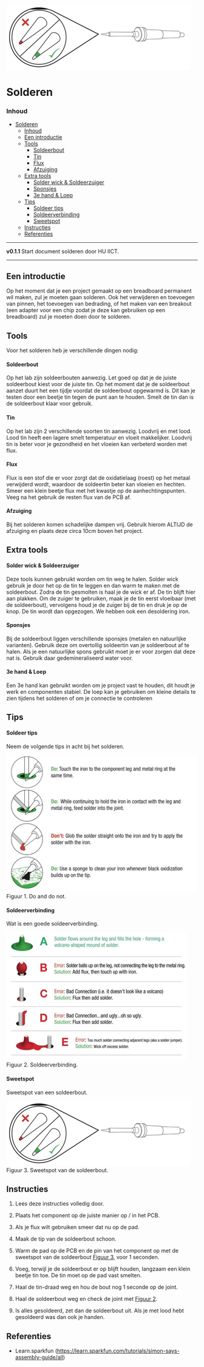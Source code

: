 ![logo](../solderen/img/iron_hotspot.png) [](logo-id)

# Solderen[](title-id)

### Inhoud[](toc-id)

- [Solderen](#solderen)
    - [Inhoud](#inhoud)
  - [Een introductie](#een-introductie)
  - [Tools](#tools)
      - [Soldeerbout](#soldeerbout)
      - [Tin](#tin)
      - [Flux](#flux)
      - [Afzuiging](#afzuiging)
  - [Extra tools](#extra-tools)
      - [Solder wick \& Soldeerzuiger](#solder-wick--soldeerzuiger)
      - [Sponsjes](#sponsjes)
      - [3e hand \& Loep](#3e-hand--loep)
  - [Tips](#tips)
      - [Soldeer tips](#soldeer-tips)
      - [Soldeerverbinding](#soldeerverbinding)
      - [Sweetspot](#sweetspot)
  - [Instructies](#instructies)
  - [Referenties](#referenties)

---

**v0.1.1 [](version-id)** Start document solderen door HU IICT[](author-id).

---

## Een introductie

Op het moment dat je een project gemaakt op een breadboard permanent wil maken,
zul je moeten gaan solderen. Ook het verwijderen en toevoegen van
pinnen, het toevoegen van bedrading, of het maken van een breakout (een
adapter voor een chip zodat je deze kan gebruiken op een breadboard) zul
je moeten doen door te solderen.

## Tools

Voor het solderen heb je verschillende dingen nodig:

#### Soldeerbout

Op het lab zijn soldeerbouten aanwezig. Let goed op dat je
de juiste soldeerbout kiest voor de juiste tin. Op het moment dat je
de soldeerbout aanzet duurt het een tijdje voordat de soldeerbout opgewarmd is.
Dit kan je testen door een beetje tin tegen de punt aan te houden. Smelt
de tin dan is de soldeerbout klaar voor gebruik.

#### Tin

Op het lab zijn 2 verschillende soorten tin aanwezig. Loodvrij en met
lood. Lood tin heeft een lagere smelt temperatuur en vloeit makkelijker.
Loodvrij tin is beter voor je gezondheid en het vloeien kan verbeterd
worden met flux.

#### Flux

Flux is een stof die er voor zorgt dat de oxidatielaag (roest) op het
metaal verwijderd wordt, waardoor de soldeertin beter kan vloeien en
hechten. Smeer een klein beetje flux met het kwastje op de
aanhechtingspunten. Veeg na het gebruik de resten flux van de PCB af.

#### Afzuiging

Bij het solderen komen schadelijke dampen vrij. Gebruik hierom ALTIJD de
afzuiging en plaats deze circa 10cm boven het project.

## Extra tools

#### Solder wick & Soldeerzuiger

Deze tools kunnen gebruikt worden om tin weg te halen. Solder wick
gebruik je door het op de tin te leggen en dan warm te maken met de
soldeerbout. Zodra de tin gesmolten is haal je de wick er af. De tin
blijft hier aan plakken. Om de zuiger te gebruiken, maak je de tin eerst
vloeibaar (met de soldeerbout), vervolgens houd je de zuiger bij de tin
en druk je op de knop. De tin wordt dan opgezogen. We hebben ook een desoldering iron.

#### Sponsjes

Bij de soldeerbout liggen verschillende sponsjes (metalen en natuurlijke
varianten). Gebruik deze om overtollig soldeertin van je soldeerbout af
te halen. Als je een natuurlijke spons gebruikt moet je er voor zorgen
dat deze nat is. Gebruik daar gedemineraliseerd water voor.

#### 3e hand & Loep

Een 3e hand kan gebruikt worden om je project vast te houden, dit houdt
je werk en componenten stabiel. De loep kan je gebruiken om kleine
details te zien tijdens het solderen of om je connectie te controleren

## Tips

#### Soldeer tips 

Neem de volgende tips in acht bij het solderen.

![Figuur 1](../solderen/img/dosanddonts.png)
Figuur 1. Do and do not.

#### Soldeerverbinding 

Wat is een goede soldeerverbinding.

![Figuur 2](../solderen/img/correct_joint.png)
Figuur 2. Soldeerverbinding.

#### Sweetspot 

Sweetspot van een soldeerbout.

![Figuur 3](../solderen/img/iron_hotspot.png)
Figuur 3. Sweetspot van de soldeerbout.

## Instructies

1.  Lees deze instructies volledig door.

2.  Plaats het component op de juiste manier op / in het PCB.

3.  Als je flux wilt gebruiken smeer dat nu op de pad.

4.  Maak de tip van de soldeerbout schoon.

5.  Warm de pad op de PCB en de pin van het component op met de
    sweetspot van de soldeerbout [Figuur 3](#soldeer-tips), voor 1 seconden.

6.  Voeg, terwijl je de soldeerbout er op blijft houden, langzaam een
    klein beetje tin toe. De tin moet op de pad vast smelten.

7.  Haal de tin-draad weg en hou de bout nog 1 seconde op de joint.

8.  Haal de soldeerbout weg en check de joint met [Figuur 2](#soldeer-tips).

9.  Is alles gesoldeerd, zet dan de soldeerbout uit. Als je met lood
    hebt gesoldeerd was dan ook je handen.

## Referenties
- Learn.sparkfun (<https://learn.sparkfun.com/tutorials/simon-says-assembly-guide/all>)